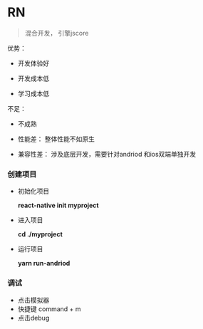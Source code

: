 # RN
> 混合开发， 引擎jscore

优势：

  * 开发体验好

  * 开发成本低

  * 学习成本低

不足： 

  * 不成熟

  * 性能差： 整体性能不如原生

  * 兼容性差： 涉及底层开发，需要针对andriod 和ios双端单独开发


### 创建项目

* 初始化项目

    **react-native init myproject**

* 进入项目

    **cd ./myproject**

* 运行项目

    **yarn run-andriod**

### 调试

* 点击模拟器
* 快捷键 command + m
* 点击debug


